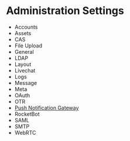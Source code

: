 # Administration Settings

- Accounts
- Assets
- CAS
- File Upload
- General
- LDAP
- Layout
- Livechat
- Logs
- Message
- Meta
- OAuth
- OTR
- [Push Notification Gateway](server-management-notification-gateway)
- RocketBot
- SAML
- SMTP
- WebRTC
